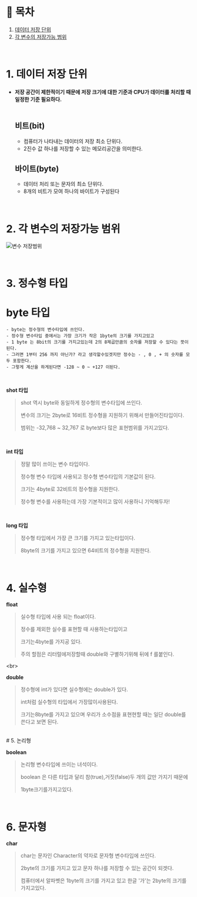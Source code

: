 # 🔖 목차

1. [데이터 저장 단위](#1-데이터-저장-단위)<br/>
2. [각 변수의 저장가능 범위](#2-각-변수의-저장가능-범위)<br/>

<br/>

# 1. 데이터 저장 단위

  - #### 저장 공간이 제한적이기 때문에 저장 크기에 대한 기준과 CPU가 데이터를 처리할 때 일정한 기준 필요하다.<br/><br/>


	## 비트(bit)

	- 컴퓨터가 나타내는 데이터의 저장 최소 단위다.
	- 2진수 값 하나를 저장할 수 있는 메모리공간을 의미한다.

	## 바이트(byte)
	
	- 데이터 처리 또는 문자의 최소 단위다.
	- 8개의 비트가 모여 하나의 바이트가 구성된다

<br/>


# 2. 각 변수의 저장가능 범위

![변수 저장범위](https://i.imgur.com/KAtGm1n.jpg)

<br/>


# 3. 정수형 타입


# byte 타입

	- byte는 정수형의 변수타입에 쓰인다.
	- 정수형 변수타입 중에서는 가장 크기가 작은 1byte의 크기를 가지고있고
	- 1 byte 는 8bit의 크기를 가지고있는데 2의 8제곱만큼의 숫자를 저장할 수 있다는 뜻이 된다.
	- 그러면 1부터 256 까지 아닌가? 라고 생각할수있겟지만 정수는 - , 0 , + 의 숫자를 모두 포함한다.
	- 그렇게 계산을 하게된다면 -128 ~ 0 ~ +127 이된다.

	
	




<br/>


**shot 타입**

> shot 역시 byte와 동일하게 정수형의 변수타입에 쓰인다.
> 
> 변수의 크기는 2byte로 16비트 정수형을 지원하기 위해서 만들어진타입이다.
> 
> 범위는 -32,768 ~ 32,767 로 byte보다 많은 표현범위를 가지고있다.

<br/>

**int 타입**

> 정말 많이 쓰이는 변수 타입이다.
> 
> 정수형 변수 타입에 사용되고 정수형 변수타입의 기본값이 된다.
> 
> 크기는 4byte로 32비트의 정수형을 지원한다.
> 
> 정수형 변수를 사용하는데 가장 기본적이고 많이 사용하니 기억해두자!

<br/>

**long 타입**

> 정수형 타입에서 가장 큰 크기를 가지고 있는타입이다.
> 
> 8byte의 크기를 가지고 있으면 64비트의 정수형을 지원한다.


<br/>

# 4. 실수형

**float**

> 실수형 타입에 사용 되는 float이다.
> 
> 정수를 제외한 실수를 표현할 때 사용하는타입이고
> 
> 크기는4byte를 가지공 있다.
> 
> 주의 할점은 리터럴에저장할때 double와 구별하기위해 뒤에 f 를붙인다.

<br\>

**double**

> 정수형에 int가 있다면 실수형에는 double가 있다.
> 
> int처럼 실수형의 타입에서 가장많이사용된다.
> 
> 크기는8byte를 가지고 있으며 우리가 소수점을 표현현할 때는 일단 double를 쓴다고 보면 된다.


<br/>
# 5. 논리형

**boolean**

> 논리형 변수타입에 쓰이는 녀석이다.
> 
> boolean 은 다른 타입과 달리 참(true),거짓(false)두 개의 값만 가지기 때문에
> 
> 1byte크기를가지고있다.



<br/>

# 6. 문자형

**char**

> char는 문자인 Character의 약자로 문자형 변수타입에 쓰인다.
> 
> 2byte의 크기를 가지고 있고 문자 하나를 저장할 수 있는 공간이 되겟다.
> 
> 컴퓨터에서 알파벳은 1byte의 크기를 가지고 있고 한글 '가'는 2byte의 크기를 가지고있다.

<br/>
	
	





	

